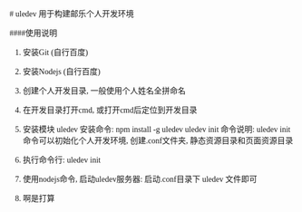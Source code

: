 <meta charset="utf-8">
<style>
html, body { font-family: "微软雅黑"; }
</style>
# uledev
用于构建邮乐个人开发环境

####使用说明
1. 安装Git (自行百度)
2. 安装Nodejs (自行百度)
3. 创建个人开发目录, 一般使用个人姓名全拼命名
4. 在开发目录打开cmd, 或打开cmd后定位到开发目录
5. 安装模块 uledev
	安装命令: npm install -g uledev
	uledev init 命令说明:
	uledev init 命令可以初始化个人开发环境, 创建.conf文件夹, 静态资源目录和页面资源目录

6. 执行命令行: uledev init
7. 使用nodejs命令, 启动uledev服务器:
	启动.conf目录下 uledev 文件即可
8. 啊是打算
